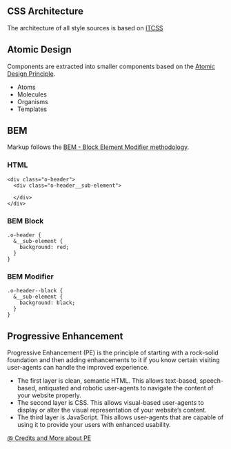 ## CSS Architecture
The architecture of all style sources is based on [ITCSS](http://itcss.io/)

## Atomic Design
Components are extracted into smaller components based on the [Atomic Design Principle](http://bradfrost.com/blog/post/atomic-web-design/).
  - Atoms
  - Molecules
  - Organisms
  - Templates

## BEM
Markup follows the [BEM - Block Element Modifier methodology](http://getbem.com/introduction/).

### HTML
```
<div class="o-header">
  <div class="o-header__sub-element">
  
  </div>
</div>
```
### BEM Block
```
.o-header {
  &__sub-element {
    background: red;
  } 
}
```

### BEM Modifier
```
.o-header--black {
  &__sub-element {
    background: black;
  } 
}
```

## Progressive Enhancement
Progressive Enhancement (PE) is the principle of starting with a rock-solid foundation and then adding enhancements to it if you know certain visiting user-agents can handle the improved experience.

  - The first layer is clean, semantic HTML. This allows text-based, speech-based, antiquated and robotic user-agents to navigate the content of your website properly.
  - The second layer is CSS. This allows visual-based user-agents to display or alter the visual representation of your website’s content.
  - The third layer is JavaScript. This allows user-agents that are capable of using it to provide your users with enhanced usability.

[@ Credits and More about PE](https://www.smashingmagazine.com/2009/04/progressive-enhancement-what-it-is-and-how-to-use-it/)

